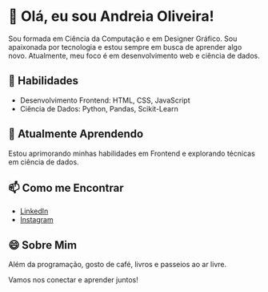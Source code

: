 
# 👋 Olá, eu sou Andreia Oliveira!

Sou formada em Ciência da Computação e em Designer Gráfico. Sou apaixonada por tecnologia e estou sempre em busca de aprender algo novo.  Atualmente, meu foco é em desenvolvimento web e ciência de dados.

##  🚀 Habilidades

- Desenvolvimento Frontend: HTML, CSS, JavaScript
- Ciência de Dados: Python, Pandas, Scikit-Learn

## 🌱 Atualmente Aprendendo

Estou aprimorando minhas habilidades em Frontend e explorando técnicas em ciência de dados.


## 📫 Como me Encontrar

- [LinkedIn](https://www.linkedin.com/in/andreia-oliveira-232681256/)
- [Instagram](https://www.instagram.com/deeiah_araujo/)

## 😄 Sobre Mim

Além da programação, gosto de café, livros e passeios ao ar livre.

Vamos nos conectar e aprender juntos!



